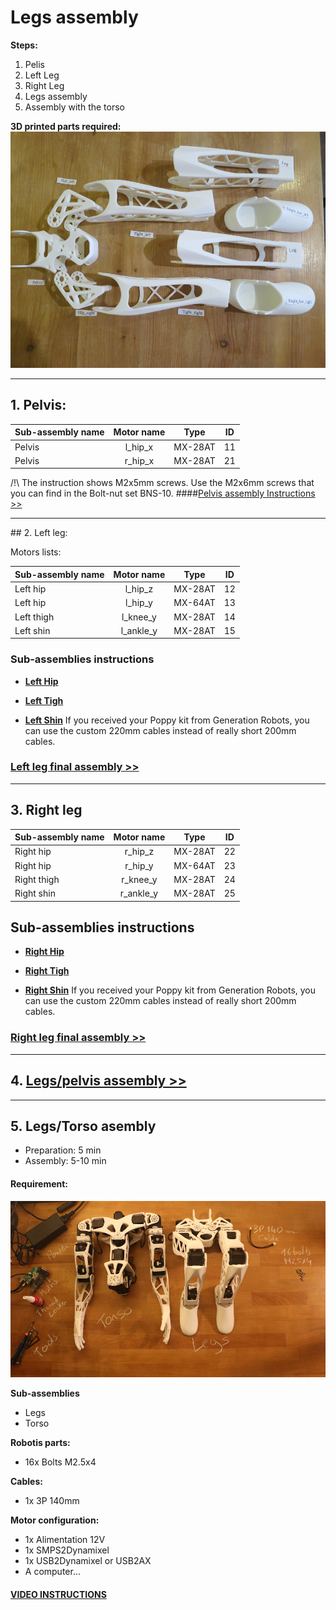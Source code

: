 # Legs assembly

**Steps:**
1. Pelis
2. Left Leg
3. Right Leg
4. Legs assembly
5. Assembly with the torso

**3D printed parts required:**
![image](../img/parts_legs.JPG)



<hr />

## 1. Pelvis:
| Sub-assembly name |  Motor name |   Type  | ID |
|-------------------|:-----------:|:-------:|:--:|
| Pelvis            |  l\_hip\_x  | MX-28AT | 11 |
| Pelvis            |  r\_hip\_x  | MX-28AT | 21 |


/!\ The instruction shows M2x5mm screws. Use the M2x6mm screws that you can find in the Bolt-nut set BNS-10.
####[Pelvis assembly Instructions >>](https://github.com/poppy-project/Poppy-lightweight-biped-legs/blob/master/doc/subassemblies/pelvis_assembly_instructions.md)

<hr />
## 2. Left leg:

Motors lists:

| Sub-assembly name |  Motor name |   Type  | ID |
|-------------------|:-----------:|:-------:|:--:|
| Left hip          |  l\_hip\_z  | MX-28AT | 12 |
| Left hip          |  l\_hip\_y  | MX-64AT | 13 |
| Left thigh        |  l\_knee\_y | MX-28AT | 14 |
| Left shin         | l\_ankle\_y | MX-28AT | 15 |



### Sub-assemblies instructions

- **[Left Hip](https://github.com/poppy-project/Poppy-lightweight-biped-legs/blob/master/doc/subassemblies/left_hip_assembly_instructions.md)**

-   **[Left Tigh](https://github.com/poppy-project/Poppy-lightweight-biped-legs/blob/master/doc/subassemblies/left_thigh_assembly_instructions.md)**

-   **[Left Shin](https://github.com/poppy-project/Poppy-lightweight-biped-legs/blob/master/doc/subassemblies/left_shin_assembly_instructions.md)**
If you received your Poppy kit from Generation Robots, you can use the custom 220mm cables instead of really short 200mm cables.

### [Left leg final assembly >>](https://github.com/poppy-project/Poppy-lightweight-biped-legs/blob/master/doc/subassemblies/left_leg_assembly_instructions.md)

<hr/>

## 3. Right leg

| Sub-assembly name |  Motor name |   Type  | ID |
|-------------------|:-----------:|:-------:|:--:|
| Right hip         |  r\_hip\_z  | MX-28AT | 22 |
| Right hip         |  r\_hip\_y  | MX-64AT | 23 |
| Right thigh       |  r\_knee\_y | MX-28AT | 24 |
| Right shin        | r\_ankle\_y | MX-28AT | 25 |

## Sub-assemblies instructions

- **[Right Hip](https://github.com/poppy-project/Poppy-lightweight-biped-legs/blob/master/doc/subassemblies/right_hip_assembly_instructions.md)**

-   **[Right Tigh](https://github.com/poppy-project/Poppy-lightweight-biped-legs/blob/master/doc/subassemblies/right_thigh_assembly_instructions.md)**

-   **[Right Shin](https://github.com/poppy-project/Poppy-lightweight-biped-legs/blob/master/doc/subassemblies/right_shin_assembly_instructions.md)**
    If you received your Poppy kit from Generation Robots, you can use
    the custom 220mm cables instead of really short 200mm cables.

### [Right leg final assembly >>](https://github.com/poppy-project/Poppy-lightweight-biped-legs/blob/master/doc/subassemblies/right_leg_assembly_instructions.md)


<hr />

## 4. [Legs/pelvis assembly >>](https://github.com/poppy-project/Poppy-lightweight-biped-legs/blob/master/doc/legs_assembly_instructions.md)

<hr />


## 5. Legs/Torso asembly
- Preparation: 5 min
- Assembly: 5-10 min


#### Requirement:
![](../img/poppy_humanoid_assembly_BOM.jpg)

**Sub-assemblies**
- Legs
- Torso

**Robotis parts:**
- 16x Bolts M2.5x4

**Cables:**
- 1x 3P 140mm

**Motor configuration:**
- 1x Alimentation 12V
- 1x SMPS2Dynamixel
- 1x USB2Dynamixel or USB2AX
- A computer...


#### [VIDEO INSTRUCTIONS](http://youtu.be/5i0xVlrJc-8)
